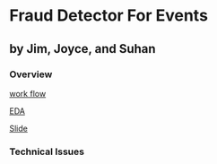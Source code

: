 # Fraud Detector For Events

## by Jim, Joyce, and Suhan

### Overview

[work flow](https://github.com/suhanree/fraud-detector-for-events/blob/master/fraud_detection_schematic.pdf)

[EDA](https://github.com/suhanree/fraud-detector-for-events/blob/master/EDA.ipynb)

[Slide](https://github.com/suhanree/fraud-detector-for-events/blob/master/fraud_detection.pdf)


### Technical Issues


